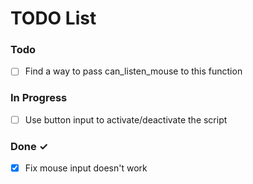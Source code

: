 # TODO List

### Todo

- [ ] Find a way to pass can_listen_mouse to this function

### In Progress

- [ ] Use button input to activate/deactivate the script

### Done ✓

- [x] Fix mouse input doesn't work
